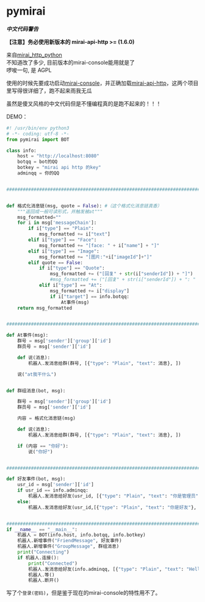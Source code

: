 # pymirai

___中文代码警告___

__【注意】务必使用新版本的 mirai-api-http >= \(1.6.0)__

来自[mirai_http_python](https://github.com/super1207/mirai_http_python)  
不知道改了多少, 目前版本的mirai-console能用就是了  
啰唆一句, 是 AGPL

使用的时候先要成功启动[mirai-console](https://github.com/mamoe/mirai-console)，并正确加载[mirai-api-http](https://github.com/mamoe/mirai-api-http)，这两个项目里写得很详细了，跑不起来雨我无瓜

虽然是傻叉风格的中文代码但是不懂编程真的是跑不起来的！！！

DEMO：

```python
#! /usr/bin/env python3
# -*- coding: utf-8 -*-
from pymirai import BOT

class info:
    host = "http://localhost:8080"
    botqq = bot的QQ
    botkey = "mirai api http 的key"
    adminqq = 你的QQ


##############################################################################


def 格式化消息链(msg, quote = False): #（这个格式化消息链真香）
    """返回成一般可读形式，并触发被at"""
    msg_formatted=""
    for i in msg['messageChain']:
        if i["type"] == "Plain":
            msg_formatted += i["text"]
        elif i["type"] == "Face":
            msg_formatted += "[face: " + i["name"] + "]"
        elif i["type"] == "Image":
            msg_formatted += "[图片:"+i["imageId"]+"]"
        elif quote == False:
            if i["type"] == "Quote":
                msg_formatted += ("[回复" + str(i["senderId"]) + "]")
                #msg_formatted += ("[回复" + str(i["senderId"]) + ": " + 格式化消息链(i["origin"], True) + "]")
            elif i["type"] == "At":
                msg_formatted += i["display"]
                if i["target"] == info.botqq:
                    At事件(msg)
    return msg_formatted


#######################################################################

def At事件(msg):
    群号 = msg['sender']['group']['id']
    群员号 = msg['sender']['id']

    def 说(消息):
        机器人.发消息给群(群号, [{"type": "Plain", "text": 消息}, ])

    说("at我干什么")


def 群组消息(bot, msg):

    群号 = msg['sender']['group']['id']
    群员号 = msg['sender']['id']

    内容 = 格式化消息链(msg)

    def 说(消息):
        机器人.发消息给群(群号, [{"type": "Plain", "text": 消息}, ])

    if (内容 == "你好"):
        说("你好")


#######################################################################

def 好友事件(bot, msg):
    usr_id = msg['sender']['id']
    if usr_id == info.adminqq:
        机器人.发消息给好友(usr_id, [{"type": "Plain", "text": "你是管理员"},])
    else:
        机器人.发消息给好友(usr_id,[{"type": "Plain", "text": "你是好友"}, ])


#######################################################################
if __name__ == "__main__":
    机器人 = BOT(info.host, info.botqq, info.botkey)
    机器人.新增事件("FriendMessage", 好友事件)
    机器人.新增事件("GroupMessage", 群组消息)
    print("Connecting")
    if 机器人.连接():
        print("Connected")
        机器人.发消息给好友(info.adminqq, [{"type": "Plain", "text": "Hello World"}, ])
        机器人.等()
        机器人.断开()
```
写了个`登录(密码)`，但是鉴于现在的mirai-console的特性用不了。